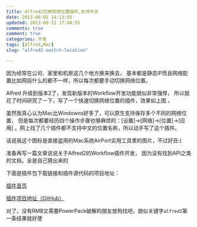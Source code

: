 ```yaml
---
title: Alfred2切换网络位置插件,支持中文
date: 2013-06-02 14:13:55
updated: 2013-06-12 17:04:55
comments: true
comment: true
categories: 开发
tags: [Alfred,Mac]
slug: "alfred2-switch-location"

---
```




因为经常在公司、家里和机房这几个地方换来换去，
基本都是静态IP而且网络配置比如网段什么的都不一样，所以每次都要手动切换网络位置。

Alfred 升级到版本2了，发现新版本的Workflow开发功能貌似非常强悍，
所以就花了时间研究了一下，写了一个快速切换网络位置的插件，效果如上图 。

虽然我真心认为Mac比Windowns好多了，可以原生支持保存多个不同的网络位置，
但是每次都要经历四个操作步骤也够麻烦的：[设置]->[网络]->[位置]->[应用]
。网上找了几个插件都不支持中文的位置名称，所以动手写了这个插件。

<!-- more -->

话说我这个图标是直接盗用的Mac系统AirPort实用工具里的图片，不过好丑:(

准备再写一篇文章说说关于Alfred2的Workflow插件开发，
因为没有找到API之类的文档，全是自己猜出来的

下面是插件包下载链接和插件源代码的项目地址：

[插件首页](http://www.guoyukun.cn/switch-network-location/)

[插件项目地址（GitHub）](https://github.com/gyk001/alfred-switch-network-location)

对了，没有RMB又需要PowerPack破解的朋友放狗找吧，貌似关键字`alfred2`第一条结果就好使








